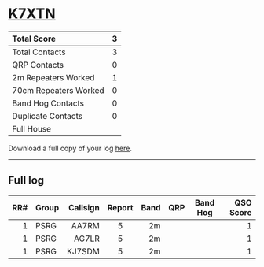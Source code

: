 # [K7XTN](https://www.qrz.com/db/K7XTN)

| Total Score           |   3 |
|:----------------------|----:|
| Total Contacts        |   3 |
| QRP Contacts          |   0 |
| 2m Repeaters Worked   |   1 |
| 70cm Repeaters Worked |   0 |
| Band Hog Contacts     |   0 |
| Duplicate Contacts    |   0 |
| Full House            |     |

Download a full copy of your log [here](/results/K7XTN.csv).

---

## Full log


|   RR# | Group   |   Callsign |  Report  |   Band |  QRP  |  Band Hog  |   QSO Score |
|------:|:--------|-----------:|:--------:|-------:|:-----:|:----------:|------------:|
|     1 | PSRG    |      AA7RM |    5     |     2m |       |            |           1 |
|     1 | PSRG    |      AG7LR |    5     |     2m |       |            |           1 |
|     1 | PSRG    |     KJ7SDM |    5     |     2m |       |            |           1 |